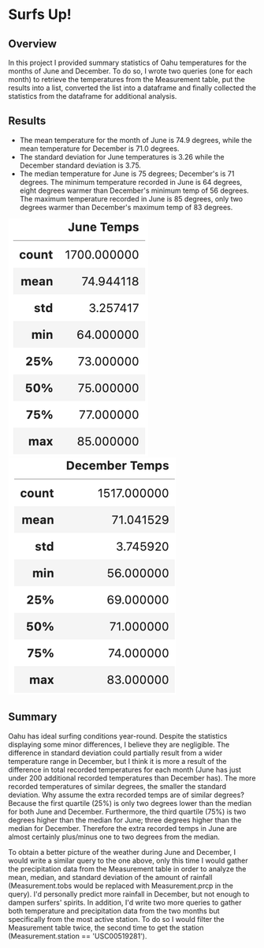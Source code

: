 # Surfs Up!

## Overview
In this project I provided summary statistics of Oahu temperatures for the months of June and December.  To do so, I wrote two queries (one for each month) to retrieve the temperatures from the Measurement table, put the results into a list, converted the list into a dataframe and finally collected the statistics from the dataframe for additional analysis.

## Results
- The mean temperature for the month of June is 74.9 degrees, while the mean temperature for December is 71.0 degrees.  
- The standard deviation for June temperatures is 3.26 while the December standard deviation is 3.75.
- The median temperature for June is 75 degrees; December's is 71 degrees.  The minimum temperature recorded in June is 64 degrees, eight degrees warmer than December's minimum temp of 56 degrees.  The maximum temperature recorded in June is 85 degrees, only two degrees warmer than December's maximum temp of 83 degrees.

![June temp](https://github.com/MaxV6ft4/surfs_up/blob/main/June_Temps.png)
![Dec temp](https://github.com/MaxV6ft4/surfs_up/blob/main/Dec_Temps.png)

## Summary
Oahu has ideal surfing conditions year-round.  Despite the statistics displaying some minor differences, I believe they are negligible. The difference in standard deviation could partially result from a wider temperature range in December, but I think it is more a result of the difference in total recorded temperatures for each month (June has just under 200 additional recorded temperatures than December has).  The more recorded temperatures of similar degrees, the smaller the standard deviation.  Why assume the extra recorded temps are of similar degrees?  Because the first quartile (25%) is only two degrees lower than the median for both June and December.  Furthermore, the third quartile (75%) is two degrees higher than the median for June; three degrees higher than the median for December.  Therefore the extra recorded temps in June are almost certainly plus/minus one to two degrees from the median.

To obtain a better picture of the weather during June and December, I would write a similar query to the one above, only this time I would gather the precipitation data from the Measurement table in order to analyze the mean, median, and standard deviation of the amount of rainfall (Measurement.tobs would be replaced with Measurement.prcp in the query).  I'd personally predict more rainfall in December, but not enough to dampen surfers' spirits.  In addition, I'd write two more queries to gather both temperature and precipitation data from the two months but specifically from the most active station.  To do so I would filter the Measurement table twice, the second time to get the station (Measurement.station == 'USC00519281').
